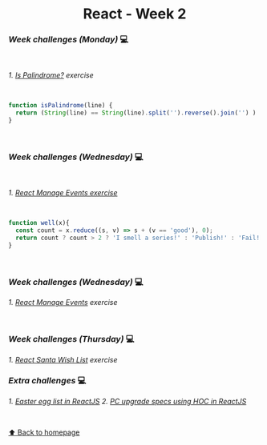<h1 align="center">React - Week 2</h1>

### _Week challenges (Monday)_ 💻
<br>

_1. [Is Palindrome?](https://www.codewars.com/kata/57a5015d72292ddeb8000b31/train/javascript) exercise_

<br>

```js
function isPalindrome(line) {
  return (String(line) == String(line).split('').reverse().join('') )
}
```
<br>

### _Week challenges (Wednesday)_ 💻
<br>

_1. [React Manage Events exercise](https://www.codewars.com/kata/57f222ce69e09c3630000212/train/javascript)_

<br>

```js
function well(x){
  const count = x.reduce((s, v) => s + (v == 'good'), 0);
  return count ? count > 2 ? 'I smell a series!' : 'Publish!' : 'Fail!';
}
```

<br>

### _Week challenges (Wednesday)_ 💻

_1. [React Manage Events](https://www.codewars.com/kata/5a8319f257c562ede8000037/train/javascript) exercise_

<br>

### _Week challenges (Thursday)_ 💻

_1. [React Santa Wish List]() exercise_


### _Extra challenges_ 💻

_1. [Easter egg list in ReactJS](https://www.codewars.com/kata/5a95947f4a6b342636000173/train/javascript)_
_2. [PC upgrade specs using HOC in ReactJS](https://www.codewars.com/kata/5a9c0fa45084d79b1f000138)_

<br>


[⬆ Back to homepage](https://github.com/21atalia/core-code-upskilling-readme/blob/main/README.md)
